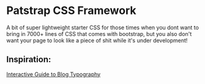 # Patstrap CSS Framework

A bit of super lightweight starter CSS for those times when you dont want to bring in 7000+ lines of CSS that comes with bootstrap, but you also don't want your page to look like a piece of shit while it's under development!

## Inspiration:
[Interactive Guide to Blog Typography](http://www.kaikkonendesign.fi/typography/)
